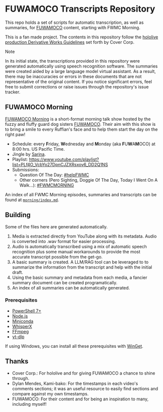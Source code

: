 # FUWAMOCO Transcripts Repository

This repo holds a set of scripts for automatic transcription, as well as summaries, for [FUWAMOCO](https://www.youtube.com/@FUWAMOCOch) content, starting with FWMC Morning.

This is a fan made project. The contents in this repository follow the [hololive production Derivative Works Guidelines](https://hololivepro.com/en/terms/) set forth by Cover Corp.

> [!NOTE]
> In its initial state, the transcriptions provided in this repository were generated automatically using speech recognition software. The summaries were created aided by a large language model virtual assistant. As a result, there may be inaccuracies or errors in these documents that are not representative of the original content. If you notice significant errors, feel free to submit corrections or raise issues through the repository's issue tracker.

## FUWAMOCO Morning

[FUWAMOCO Morning](https://www.youtube.com/playlist?list=PLf4O_VcbYo27DpnCJZXRsxov6_DD2Q1NS) is a short-format morning talk show hosted by the fuzzy and fluffy guard dog sisters [FUWAMOCO](https://www.youtube.com/@FUWAMOCOch). Their aim with this show is to bring a smile to every Ruffian's face and to help them start the day on the right paw!

- Schedule: every **F**riday, **W**ednesday and **M**onday (aka **F**U**W**A**M**OCO) at 8:00 hrs. US Pacific Time.
- Jingle by [Sarina](https://twitter.com/Sarina_A_Elysia/status/1695163342699081980).
- Playlist: https://www.youtube.com/playlist?list=PLf4O_VcbYo27DpnCJZXRsxov6_DD2Q1NS
- Submissions:
    - Question Of The Day: [#helpFWMC](https://twitter.com/hashtag/helpFWMC)
    - Other corners (Pero Sighting, Doggie Of The Day, Today I Went On A Walk...): [#FWMCMORNING](https://twitter.com/hashtag/FWMCMORNING)

An index of all FWMC Morning episodes, summaries and transcripts can be found at [`morning/index.md`](./morning/index.md).

## Building

Some of the files here are generated automatically.

1. Media is extracted directly from YouTube along with its metadata. Audio is converted into .wav format for easier processing.
1. Audio is automatically transcribed using a mix of automatic speech recognition plus some manual workarounds to provide the most accurate transcript possible from the get-go.
1. A basic summary is created. A LLM/RAG tool can be leveraged to to summarize the information from the transcript and help with the initial draft.
1. Using the basic summary and metadata from each media, a fancier summary document can be created programatically.
1. An index of all summaries can be automatically generated.

### Prerequisites

- [PowerShell 7+](https://learn.microsoft.com/en-us/powershell/scripting/overview)
- [Node.js](https://nodejs.org/en)
- [Miniconda](https://docs.anaconda.com/free/miniconda/)
- [WhisperX](https://github.com/m-bain/whisperX)
- [FFmpeg](https://ffmpeg.org/)
- [yt-dlp](https://github.com/yt-dlp/yt-dlp)

If using Windows, you can install all these prerequisites with [WinGet](https://learn.microsoft.com/windows/package-manager/).

## Thanks

- Cover Corp.: For hololive and for giving FUWAMOCO a chance to shine through.
- Dylan Mendes, Kami-bako: For the timestamps in each video's comments sections; it was an useful resource to easily find sections and compare against my own timestamps.
- FUWAMOCO: For their content and for being an inspiration to many, including myself!
